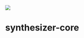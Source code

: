 
<a href="https://codecov.io/gh/hata6502/synthesizer-core">
  <img src="https://codecov.io/gh/hata6502/synthesizer-core/branch/main/graph/badge.svg?token=Yl2WXXAANG"/>
</a>

# synthesizer-core
